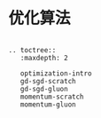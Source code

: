 # 优化算法


```eval_rst

.. toctree::
   :maxdepth: 2

   optimization-intro
   gd-sgd-scratch
   gd-sgd-gluon
   momentum-scratch
   momentum-gluon
```
